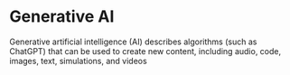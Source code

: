 # Generative AI

Generative artificial intelligence (AI) describes algorithms (such as ChatGPT) that can be used to create new content, including audio, code, images, text, simulations, and videos